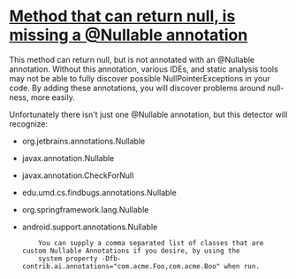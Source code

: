 # [Method that can return null, is missing a @Nullable annotation](http://fb-contrib.sourceforge.net/bugdescriptions.html#AI_ANNOTATION_ISSUES_NEEDS_NULLABLE)

This method can return null, but is not annotated with an @Nullable annotation. Without this annotation,
    		various IDEs, and static analysis tools may not be able to fully discover possible NullPointerExceptions in
    		your code. By adding these annotations, you will discover problems around null-ness, more easily.

Unfortunately there isn't just one @Nullable annotation, but this detector will recognize:

*   org.jetbrains.annotations.Nullable
*   javax.annotation.Nullable
*   javax.annotation.CheckForNull
*   edu.umd.cs.findbugs.annotations.Nullable
*   org.springframework.lang.Nullable
*   android.support.annotations.Nullable

    		You can supply a comma separated list of classes that are custom Nullable Annotations if you desire, by using the
    		system property -Dfb-contrib.ai.annotations="com.acme.Foo,com.acme.Boo" when run.